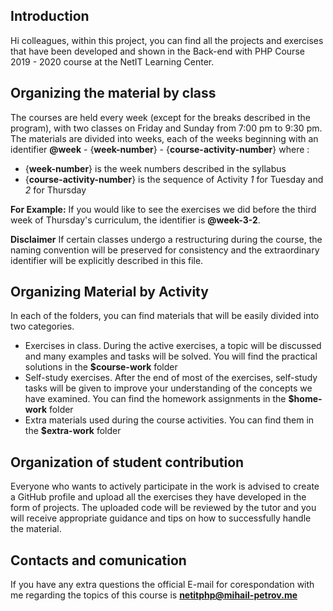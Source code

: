 ## Introduction

Hi colleagues, within this project, you can find all the projects and exercises that have been developed and shown in the Back-end with PHP Course 2019 - 2020 course at the NetIT Learning Center.

## Organizing the material by class
The courses are held every week (except for the breaks described in the program), with two classes on Friday and Sunday from 7:00 pm to 9:30 pm. The materials are divided into weeks, each of the weeks beginning with an identifier **@week** - {**week-number**} - {**course-activity-number**} where :
- {**week-number**} is the week numbers described in the syllabus
- {**course-activity-number**} is the sequence of Activity *1* for Tuesday and *2* for Thursday

**For Example:** 
If you would like to see the exercises we did before the third week of Thursday's curriculum, the identifier is **@week-3-2**. 

**Disclaimer**
If certain classes undergo a restructuring during the course, the naming convention will be preserved for consistency and the extraordinary identifier will be explicitly described in this file.

## Organizing Material by Activity
In each of the folders, you can find materials that will be easily divided into two categories.
* Exercises in class. During the active exercises, a topic will be discussed and many examples and tasks will be solved. You will find the practical solutions in the **$course-work** folder
* Self-study exercises. After the end of most of the exercises, self-study tasks will be given to improve your understanding of the concepts we have examined. You can find the homework assignments in the **$home-work** folder
* Extra materials used during the course activities. You can find them in the **$extra-work** folder

## Organization of student contribution
Everyone who wants to actively participate in the work is advised to create a GitHub profile and upload all the exercises they have developed in the form of projects. The uploaded code will be reviewed by the tutor and you will receive appropriate guidance and tips on how to successfully handle the material.

## Contacts and comunication 
If you have any extra questions the official E-mail for corespondation with me regarding the topics of this course is **netitphp@mihail-petrov.me**